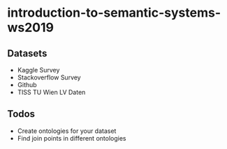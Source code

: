 # introduction-to-semantic-systems-ws2019

## Datasets

- Kaggle Survey
- Stackoverflow Survey
- Github
- TISS TU Wien LV Daten


## Todos

- Create ontologies for your dataset
- Find join points in different ontologies


